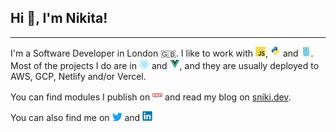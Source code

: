 ##  Hi 👋, I'm Nikita!

---

I'm a Software Developer in London 🇬🇧. I like to work with <img src="/icons/javascript/javascript-original.svg" style="width: 16px;" />, <img src="/icons/python/python-original.svg" style="width: 16px;" /> and <img src="/icons/go/go-original.svg" style="width: 16px;" />. Most of the projects I do are in <img src="/icons/react/react-original.svg" style="width: 16px;" /> and <img src="/icons/vuejs/vuejs-original.svg" style="width: 16px;" />, and they are usually deployed to AWS, GCP, Netlify and/or Vercel.

You can find modules I publish on <a href="https://www.npmjs.com/~snikidev"><img src="/icons/npm/npm-original-wordmark.svg" style="width: 16px;" /></a> and read my blog on [sniki.dev](https://sniki.dev).

You can also find me on <a href="https://twitter.com/NKakuev"><img src="/icons/twitter/twitter-original.svg" style="width: 16px;" /></a> and <a href="https://www.linkedin.com/in/nkakuev/"><img src="/icons/linkedin/linkedin-original.svg" style="width: 16px;" /></a>
